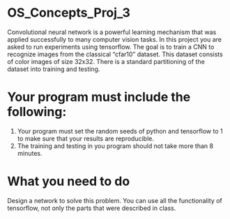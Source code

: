 # OS_Concepts_Proj_3

Convolutional neural network is a powerful learning mechanism that was applied successfully to many computer vision tasks. In this project you are asked to run experiments using tensorflow.
The goal is to train a CNN to recognize images from the classical “cfar10” dataset. This dataset consists of
color images of size 32x32. There is a standard partitioning of the dataset into training and testing.

# Your program must include the following:
1. Your program must set the random seeds of python and tensorflow to 1 to make sure that your results are reproducible.
2. The training and testing in you program should not take more than 8 minutes.

# What you need to do
Design a network to solve this problem. You can use all the functionality of tensorflow, not only the parts
that were described in class.
